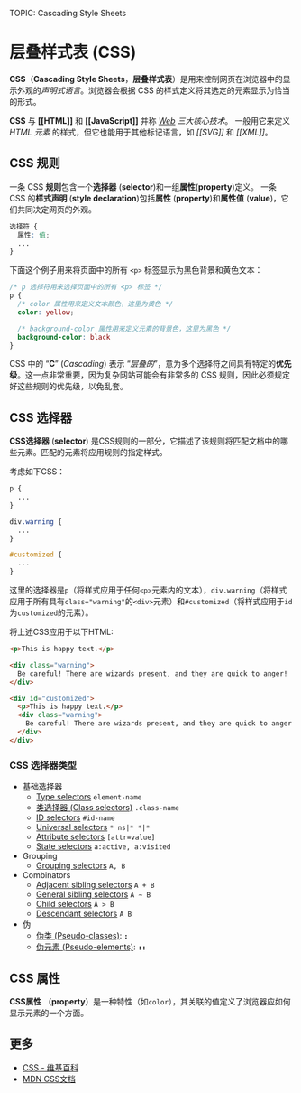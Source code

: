 TOPIC: Cascading Style Sheets

# 层叠样式表 (CSS)

**CSS**（**Cascading Style Sheets**，**层叠样式表**）是用来控制网页在浏览器中的显示外观的*声明式语言*。浏览器会根据 CSS 的样式定义将其选定的元素显示为恰当的形式。

**CSS** 与 **[[HTML]]** 和 **[[JavaScript]]** 并称 *[Web](/zh-hans/glossary/World_Wide_Web) 三大核心技术*。
一般用它来定义 *HTML 元素* 的样式，但它也能用于其他标记语言，如 *[[SVG]]* 和 *[[XML]]*。

## CSS 规则

一条 CSS **规则**包含一个**选择器** (**selector**)和一组**属性**(**property**)定义。
一条 CSS 的**样式声明** (**style declaration**)包括**属性** (**property**)和**属性值**  (**value**)，它们共同决定网页的外观。

```css
选择符 {
  属性: 值;
  ...
}
```

下面这个例子用来将页面中的所有 `<p>` 标签显示为黑色背景和黄色文本：

```css
/* p 选择符用来选择页面中的所有 <p> 标签 */
p {
  /* color 属性用来定义文本颜色，这里为黄色 */
  color: yellow;

  /* background-color 属性用来定义元素的背景色，这里为黑色 */
  background-color: black
}
```

CSS 中的 “**C**” (*Cascading*) 表示 “*层叠的*”，意为多个选择符之间具有特定的**优先级**。这一点非常重要，因为复杂网站可能会有非常多的 CSS 规则，因此必须规定好这些规则的优先级，以免乱套。

## CSS 选择器

**CSS选择器** (**selector**) 是CSS规则的一部分，它描述了该规则将匹配文档中的哪些元素。匹配的元素将应用规则的指定样式。

考虑如下CSS：

```css
p {
  ...
}

div.warning {
  ...
}

#customized {
  ...
}
```

这里的选择器是`p`（将样式应用于任何`<p>`元素内的文本），`div.warning`（将样式应用于所有具有`class="warning"`的`<div>`元素）和`#customized`（将样式应用于`id`为`customized`的元素）。

将上述CSS应用于以下HTML:

```html
<p>This is happy text.</p>

<div class="warning">
  Be careful! There are wizards present, and they are quick to anger!
</div>

<div id="customized">
  <p>This is happy text.</p>
  <div class="warning">
    Be careful! There are wizards present, and they are quick to anger!
  </div>
</div>
```

### CSS 选择器类型

- 基础选择器
    - [Type selectors](https://wiki.developer.mozilla.org/en-US/docs/Web/CSS/Type_selectors)
    `element-name`
    - [类选择器 (Class selectors)](https://wiki.developer.mozilla.org/en-US/docs/Web/CSS/Class_selectors)
    `.class-name`
    - [ID selectors](https://wiki.developer.mozilla.org/en-US/docs/Web/CSS/ID_selectors)
    `#id-name`
    - [Universal selectors](https://wiki.developer.mozilla.org/en-US/docs/Web/CSS/Universal_selectors)
    `* ns|* *|*`
    - [Attribute selectors](https://wiki.developer.mozilla.org/en-US/docs/Web/CSS/Attribute_selectors)
    `[attr=value]`
    - [State selectors](https://wiki.developer.mozilla.org/en-US/docs/Web/CSS/Pseudo-classes)
    `a:active, a:visited`
- Grouping
    - [Grouping selectors](https://wiki.developer.mozilla.org/en-US/docs/Web/CSS/Grouping_selectors)
  `A, B`
- Combinators
    - [Adjacent sibling selectors](https://wiki.developer.mozilla.org/en-US/docs/Web/CSS/Adjacent_sibling_selectors)
    `A + B`
    - [General sibling selectors](https://wiki.developer.mozilla.org/en-US/docs/Web/CSS/General_sibling_selectors)
    `A ~ B`
    - [Child selectors](https://wiki.developer.mozilla.org/en-US/docs/Web/CSS/Child_selectors)
    `A > B`
    - [Descendant selectors](https://wiki.developer.mozilla.org/en-US/docs/Web/CSS/Descendant_selectors)
    `A B`
- 伪
    - [伪类 (Pseudo-classes)](https://wiki.developer.mozilla.org/en-US/docs/Web/CSS/Pseudo-classes): **`:`**
    - [伪元素 (Pseudo-elements)](https://wiki.developer.mozilla.org/en-US/docs/Web/CSS/Pseudo-elements):
    **`::`**

## CSS 属性

**CSS属性** （**property**）是一种特性（如`color`），其关联的值定义了浏览器应如何显示元素的一个方面。

## 更多

- [CSS - 维基百科](https://en.wikipedia.org/wiki/CSS)
- [MDN CSS文档](https://developer.mozilla.org/en-US/docs/Web/CSS "MDN CSS文档")
